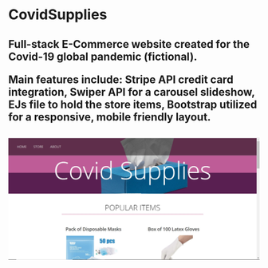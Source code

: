 # CovidSupplies
<h2>Full-stack E-Commerce website created for the Covid-19 global pandemic (fictional).
 
 Main features include: Stripe API credit card integration, Swiper API for a carousel slideshow, EJs file to hold the store items, Bootstrap utilized for a responsive, mobile friendly layout.<h2>
  
<img src="readmepic.jpg" width="auto" height="auto" />
